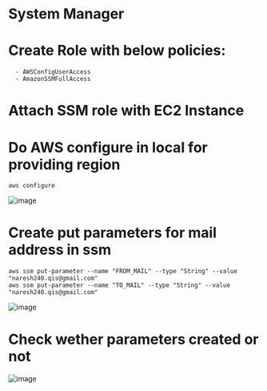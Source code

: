 # System Manager

# Create Role with below policies:
	  -	AWSConfigUserAccess
	  -	AmazonSSMFullAccess
# Attach SSM role with EC2 Instance
# Do AWS configure in local for providing region
    aws configure
  ![image](https://user-images.githubusercontent.com/58024415/102684670-c8ba0700-4200-11eb-8c15-2151c6c13c5a.png)
# Create put parameters for mail address in ssm 
    aws ssm put-parameter --name "FROM_MAIL" --type "String" --value "naresh240.qis@gmail.com"
    aws ssm put-parameter --name "TO_MAIL" --type "String" --value "naresh240.qis@gmail.com"  
  ![image](https://user-images.githubusercontent.com/58024415/102684676-dd969a80-4200-11eb-8b24-62c9658cc15f.png)
# Check wether parameters created or not
  ![image](https://user-images.githubusercontent.com/58024415/102684693-fb63ff80-4200-11eb-8202-17cfebd45f23.png)
